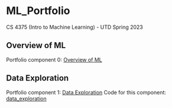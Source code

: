 # ML_Portfolio
CS 4375 (Intro to Machine Learning) - UTD Spring 2023

## Overview of ML
Portfolio component 0: [Overview of ML](Overview_of_ML.pdf)

## Data Exploration
Portfolio component 1: [Data Exploration](Data_Exploration.pdf)
Code for this component: [data_exploration](data_exploration.cpp)

